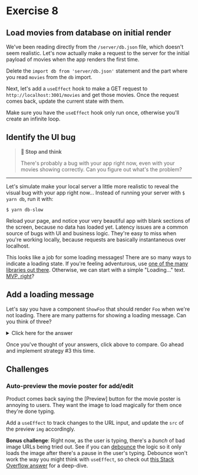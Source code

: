 # Exercise 8

## Load movies from database on initial render

We've been reading directly from the `/server/db.json` file, which doesn't seem realistic. Let's now actually make a request to the server for the initial payload of movies when the app renders the first time.

Delete the `import db from 'server/db.json'` statement and the part where you read `movies` from the `db` import.

Next, let's add a `useEffect` hook to make a GET request to `http://localhost:3001/movies` and get those movies. Once the request comes back, update the current state with them.

Make sure you have the `useEffect` hook only run once, otherwise you'll create an infinite loop.

## Identify the UI bug

> **🤔 Stop and think**
> 
> There's probably a bug with your app right now, even with your movies showing correctly. Can you figure out what's the problem?

<hr>

Let's simulate make your local server a little more realistic to reveal the visual bug with your app right now... Instead of running your server with `$ yarn db`, run it with: 

```
$ yarn db-slow
```

Reload your page, and notice your very beautiful app with blank sections of the screen, because no data has loaded yet. Latency issues are a common source of bugs with UI and business logic. They're easy to miss when you're working locally, because requests are basically instantaneous over localhost.

This looks like a job for some loading messages! There are so many ways to indicate a loading state. If you're feeling adventurous, use [one of the many libraries out there](https://reactjsexample.com/tag/loading/). Otherwise, we can start with a simple "Loading..." text. [MVP, right](https://media.giphy.com/media/HB23IM619qFtS/giphy.gif)?

## Add a loading message

Let's say you have a component `ShowFoo` that should render `Foo` when we're not loading. There are many patterns for showing a loading message. Can you think of three?

<details><summary>Click here for the answer</summary>

1. Control it outside the component and only render `ShowFoo` when we're not loading:

    ```js
    {loading ? (
      <p>Loading...</p>
    ) : (
      <ShowFoo />
    )}
    ```

1. Control it inside the `ShowFoo` component and give it a `loading` prop:

    ```js
    <ShowFoo loading={loading} />
    
    // inside ShowFoo...
    if (loading) return (<p>Loading...</p>)
    return (<Foo />)
    ```

1. Create a `Loadable` component and pass `ShowFoo` as a child. The `Loadable` component has the render logic to either show a message or the `children` passed in.

    ```js
    <Loadable loading={loading}>
      <ShowFoo />
    </Loadable>
    ```

What would be some pros/cons of each approach? 🤔

</details>

Once you've thought of your answers, click above to compare. Go ahead and implement strategy #3 this time.

## Challenges

### Auto-preview the movie poster for add/edit

Product comes back saying the [Preview] button for the movie poster is annoying to users. They want the image to load magically for them once they're done typing.

Add a `useEffect` to track changes to the URL input, and update the `src` of the preview `img` accordingly.

**Bonus challenge**: Right now, as the user is typing, there's a *bunch* of bad image URLs being tried out. See if you can [debounce](https://redd.one/blog/debounce-vs-throttle) the logic so it only loads the image after there's a pause in the user's typing. Debounce won't work the way you might think with `useEffect`, so check out [this Stack Overflow answer](https://stackoverflow.com/a/61786423/2672869) for a deep-dive.  
